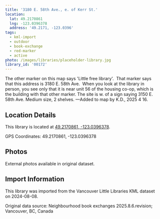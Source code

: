 ```yaml
---
title: '3180 E. 58th Ave., e. of Kerr St.'
location:
  lat: 49.2170861
  lng: -123.0396378
  address: '49.2171, -123.0396'
tags:
  - kml-import
  - outdoor
  - book-exchange
  - red-marker
  - active
photo: /images/libraries/placeholder-library.jpg
library_id: '00172'
---
```

The other marker on this map says 'Little free library'.  That marker says that this address is 3180 E. 58th Ave.  When you look at the library in person, you see only that it is near unit 56 of the housing co-op, which is the building with that other marker.
The site is w. of a sign saying 3150 E. 58th Ave.
Medium size, 2 shelves.
—Added to map by K.D., 2025 4 16.

## Location Details

This library is located at [49.2170861, -123.0396378](https://www.google.com/maps?q=49.2170861,-123.0396378).

GPS Coordinates: 49.2170861, -123.0396378

## Photos

External photos available in original dataset.

## Import Information

This library was imported from the Vancouver Little Libraries KML dataset on 2024-08-08.

Original data source: Neighbourhood book exchanges 2025.8.6.revision; Vancouver, BC, Canada
